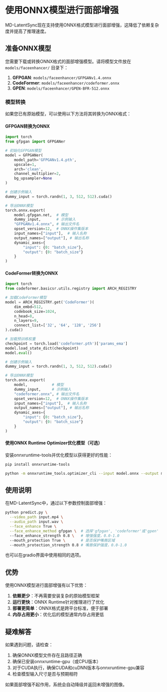 # 使用ONNX模型进行面部增强

MD-LatentSync现在支持使用ONNX格式模型进行面部增强，这降低了依赖复杂度并提高了推理速度。

## 准备ONNX模型

您需要下载或转换ONNX格式的面部增强模型。请将模型文件放在 `models/faceenhancer/` 目录下：

1. **GFPGAN**: `models/faceenhancer/GFPGANv1.4.onnx`
2. **CodeFormer**: `models/faceenhancer/codeformer.onnx`
3. **GPEN**: `models/faceenhancer/GPEN-BFR-512.onnx`

### 模型转换

如果您已有原始模型，可以使用以下方法将其转换为ONNX格式：

#### GFPGAN转换为ONNX

```python
import torch
from gfpgan import GFPGANer

# 初始化GFPGAN模型
model = GFPGANer(
    model_path='GFPGANv1.4.pth',
    upscale=1,
    arch='clean',
    channel_multiplier=2,
    bg_upsampler=None
)

# 创建示例输入
dummy_input = torch.randn(1, 3, 512, 512).cuda()

# 导出ONNX模型
torch.onnx.export(
    model.gfpgan.net,  # 模型
    dummy_input,       # 示例输入
    "GFPGANv1.4.onnx", # 输出文件名
    opset_version=12,  # ONNX操作集版本
    input_names=["input"],  # 输入名称
    output_names=["output"], # 输出名称
    dynamic_axes={
        "input": {0: "batch_size"}, 
        "output": {0: "batch_size"}
    }
)
```

#### CodeFormer转换为ONNX

```python
import torch
from codeformer.basicsr.utils.registry import ARCH_REGISTRY

# 加载CodeFormer模型
model = ARCH_REGISTRY.get('CodeFormer')(
    dim_embd=512,
    codebook_size=1024,
    n_head=8,
    n_layers=9,
    connect_list=['32', '64', '128', '256']
).cuda()

# 加载预训练权重
checkpoint = torch.load('codeformer.pth')['params_ema']
model.load_state_dict(checkpoint)
model.eval()

# 创建示例输入
dummy_input = torch.randn(1, 3, 512, 512).cuda()

# 导出ONNX模型
torch.onnx.export(
    model,           # 模型
    dummy_input,     # 示例输入
    "codeformer.onnx", # 输出文件名
    opset_version=12,  # ONNX操作集版本
    input_names=["input"],  # 输入名称
    output_names=["output"], # 输出名称
    dynamic_axes={
        "input": {0: "batch_size"}, 
        "output": {0: "batch_size"}
    }
)
```

#### 使用ONNX Runtime Optimizer优化模型（可选）

安装onnxruntime-tools并优化模型以获得更好的性能：

```bash
pip install onnxruntime-tools

python -m onnxruntime_tools.optimizer_cli --input model.onnx --output model_optimized.onnx --optimization_level basic
```

## 使用说明

在MD-LatentSync中，通过以下参数控制面部增强：

```bash
python predict.py \
  --video_path input.mp4 \
  --audio_path input.wav \
  --face_enhance True \
  --face_enhance_method gfpgan \  # 选择'gfpgan', 'codeformer'或'gpen'
  --face_enhance_strength 0.8 \   # 增强强度，0.0-1.0
  --mouth_protection True \       # 是否保护嘴唇区域
  --mouth_protection_strength 0.8 # 嘴唇保护强度，0.0-1.0
```

也可以在gradio界面中使用相同的选项。

## 优势

使用ONNX模型进行面部增强有以下优势：

1. **依赖更少**：不再需要安装复杂的原始模型框架
2. **运行更快**：ONNX Runtime针对推理进行了优化
3. **部署更简单**：ONNX格式是跨平台标准，便于部署
4. **内存占用更小**：优化后的模型通常内存占用更低

## 疑难解答

如果遇到问题，请检查：

1. 确保ONNX模型文件存在且路径正确
2. 确保已安装onnxruntime-gpu（或CPU版本）
3. 对于CUDA执行，确保CUDA和cuDNN版本与onnxruntime-gpu兼容
4. 检查模型输入尺寸是否与预期相符

如果面部增强不起作用，系统会自动降级并返回未增强的图像。 